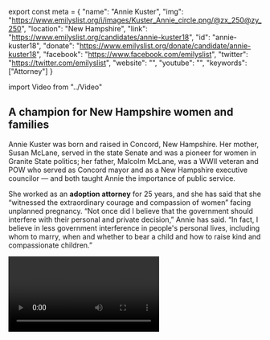 export const meta = {
  "name": "Annie Kuster",
  "img": "https://www.emilyslist.org/i/images/Kuster_Annie_circle.png/@zx_250@zy_250",
  "location": "New Hampshire",
  "link": "https://www.emilyslist.org/candidates/annie-kuster18",
  "id": "annie-kuster18",
  "donate": "https://www.emilyslist.org/donate/candidate/annie-kuster18",
  "facebook": "https://www.facebook.com/emilyslist",
  "twitter": "https://twitter.com/emilyslist",
  "website": "",
  "youtube": "",
  "keywords": ["Attorney"]
}

import Video from "../Video"

## A champion for New Hampshire women and families

Annie Kuster was born and raised in Concord, New Hampshire. Her mother, Susan McLane, served in the state Senate and was a pioneer for women in Granite State politics; her father, Malcolm McLane, was a WWII veteran and POW who served as Concord mayor and as a New Hampshire executive councilor — and both taught Annie the importance of public service.

She worked as an **adoption attorney** for 25 years, and she has said that she “witnessed the extraordinary courage and compassion of women” facing unplanned pregnancy. “Not once did I believe that the government should interfere with their personal and private decision,” Annie has said. “In fact, I believe in less government interference in people's personal lives, including whom to marry, when and whether to bear a child and how to raise kind and compassionate children.”

<Video id="HoFZCQAjmFM" />


She is a longtime community activist, and has served on the boards of the New Hampshire Charitable Foundation, New Hampshire Public Radio, the Capitol Center for the Arts, and Child, and Family Services of New Hampshire. Annie and her husband Brad live in Hopkinton, where they raised their two sons.

In 2012 she defeated an incumbent Republican to become the first woman to represent New Hampshire’s 2nd Congressional District. During her first term she also made history as part of the **nation’s first all-women delegation**. Annie works tirelessly to increase economic opportunity for Granite Staters, and she is committed to breaking through gridlock in Congress to get results for the women and families she serves.


## An experienced leader fighting to expand economic opportunity

Annie’s top priority is fighting to expand economic opportunity for all hardworking Granite State families and to help create good paying jobs. She has fought for legislation to help small businesses create jobs, hosted job fairs in New Hampshire, and her first bill in Congress aimed to cut taxes for New Hampshire employers who provide job training for students. She champions policies that defend working families’ economic security, including paid family and medical leave, raising the minimum wage, and increasing access to affordable, quality childcare. She is a strong advocate for college affordability, and prior to serving in Congress she helped create a program that makes it easier for New Hampshire families to save for their children’s education. “Keeping higher education within the reach of every young person who is willing to work hard is not just important for students, it’s important for our entire economy,” she has said. A champion for expanding access to health care, Granite Staters can count on Annie to fiercely defend the progress we’ve worked so hard to make. She is fighting back against Republicans’ reckless attempts to dismantle the Affordable Care Act. Annie is a longtime pro-choice champion. “I will continue to fight for women's health services at the federal level,” she has said, “and I urge my colleagues not to let such extremist, partisan games interfere with ensuring women across the country can access the health services they need and deserve.” As a member of the House Veterans’ Affairs Committee, Annie works to ensure our veterans have access to the resources and support they need. She helped pass a package of legislation, including her own bill, to help eliminate the claims backlog for VA benefits, and her efforts to strengthen VA whistleblower protections have been signed into law. Annie has examined current pain management practices within the Veterans’ Administration and its connection to the ongoing opioid epidemic in New Hampshire and across the country, and she serves as founder and co-chair of the Bipartisan Task Force to Combat the Heroin Epidemic.

## A critical hold in the fight to control the House

Annie is a fighter who has what it takes to win tough races in the perennial battleground Granite State. In 2016, Annie became the first Democrat from New Hampshire’s deep purple 2nd District to be elected to a third term in the House. This is a swing district where Hillary Clinton bested Donald Trump by a razor-thin margin last cycle, and the GOP is eyeing it for takeover in their desperate attempts to keep control of the House. Annie is fighting for New Hampshire working families and running a strong grassroots campaign, but in this unpredictable swing district she needs our continued support to fend off a Republican challenge. This seat is a critical hold race in the battle to control the House, and Annie needs our full support in this must-win race for the majority. The EMILY’s List community is proud of Annie’s continued leadership, and is thrilled to support her as she keeps fighting to move New Hampshire forward.
